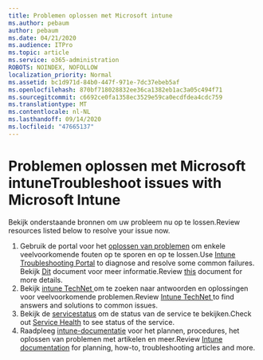 ```yaml
---
title: Problemen oplossen met Microsoft intune
ms.author: pebaum
author: pebaum
ms.date: 04/21/2020
ms.audience: ITPro
ms.topic: article
ms.service: o365-administration
ROBOTS: NOINDEX, NOFOLLOW
localization_priority: Normal
ms.assetid: bc1d971d-84b0-447f-971e-7dc37ebeb5af
ms.openlocfilehash: 870bf718028832ee36ca1382eb1ac3a05c494f71
ms.sourcegitcommit: c6692ce0fa1358ec3529e59ca0ecdfdea4cdc759
ms.translationtype: MT
ms.contentlocale: nl-NL
ms.lasthandoff: 09/14/2020
ms.locfileid: "47665137"
---
```

# <a name="troubleshoot-issues-with-microsoft-intune"></a><span data-ttu-id="b4f30-102">Problemen oplossen met Microsoft intune</span><span class="sxs-lookup"><span data-stu-id="b4f30-102">Troubleshoot issues with Microsoft Intune</span></span>

<span data-ttu-id="b4f30-103">Bekijk onderstaande bronnen om uw probleem nu op te lossen.</span><span class="sxs-lookup"><span data-stu-id="b4f30-103">Review resources listed below to resolve your issue now.</span></span>
  
1. <span data-ttu-id="b4f30-104">Gebruik de portal voor het [oplossen van problemen](https://devicemanagement.microsoft.com/#blade/Microsoft_Intune_DeviceSettings/TroubleshootBlade) om enkele veelvoorkomende fouten op te sporen en op te lossen.</span><span class="sxs-lookup"><span data-stu-id="b4f30-104">Use [Intune Troubleshooting Portal](https://devicemanagement.microsoft.com/#blade/Microsoft_Intune_DeviceSettings/TroubleshootBlade) to diagnose and resolve some common failures.</span></span> <span data-ttu-id="b4f30-105">Bekijk [Dit](https://docs.microsoft.com/intune/help-desk-operators) document voor meer informatie.</span><span class="sxs-lookup"><span data-stu-id="b4f30-105">Review [this](https://docs.microsoft.com/intune/help-desk-operators) document for more details.</span></span>  
2. <span data-ttu-id="b4f30-106">Bekijk [intune TechNet ](https://social.technet.microsoft.com/forums/home?forum=microsoftintuneprod)om te zoeken naar antwoorden en oplossingen voor veelvoorkomende problemen.</span><span class="sxs-lookup"><span data-stu-id="b4f30-106">Review [Intune TechNet ](https://social.technet.microsoft.com/forums/home?forum=microsoftintuneprod)to find answers and solutions to common issues.</span></span>  
3. <span data-ttu-id="b4f30-107">Bekijk de [servicestatus](https://portal.office.com/AdminPortal/Home#/servicehealth) om de status van de service te bekijken.</span><span class="sxs-lookup"><span data-stu-id="b4f30-107">Check out [Service Health](https://portal.office.com/AdminPortal/Home#/servicehealth) to see status of the service.</span></span>   
4. <span data-ttu-id="b4f30-108">Raadpleeg [intune-documentatie](https://docs.microsoft.com/intune/) voor het plannen, procedures, het oplossen van problemen met artikelen en meer.</span><span class="sxs-lookup"><span data-stu-id="b4f30-108">Review [Intune documentation](https://docs.microsoft.com/intune/) for planning, how-to, troubleshooting articles and more.</span></span> 